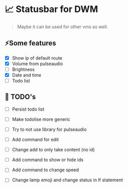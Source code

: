 # 📈 Statusbar for DWM

> Maybe it can be used for other vms as well.

## ⚡️Some features

- [x] Show ip of default route
- [x] Volume from pulseaudio
- [ ] Brightness
- [x] Date and time
- [ ] Todo list

## 🔧 TODO's

- [ ] Persist todo list
- [ ] Make todolise more generic
- [ ] Try to not use library for pulseaudio
- [ ] Add command for edit
- [ ] Change add to only take content (no id)
- [ ] Add command to show or hide ids
- [ ] Add command to change speed
- [ ] Change lamp emoji and change status in If statement

